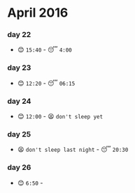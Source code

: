 # April 2016

### day 22
- :blush: `15:40` - :sleeping: `4:00`

### day 23
- :blush: `12:20` - :sleeping: `06:15`

### day 24
- :blush: `12:00` - :tired_face: `don't sleep yet`

### day 25
- :tired_face: `don't sleep last night` - :sleeping: `20:30`

### day 26
- :blush: `6:50` -